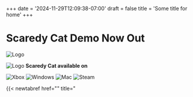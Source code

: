 
+++
date = '2024-11-29T12:09:38-07:00'
draft = false
title = 'Some title for home'
+++

# Scaredy Cat Demo Now Out

![Logo](/images/ghost.svg)

![Logo](/images/logolarge.svg)
**Scaredy Cat available on** 

![Xbox](https://img.icons8.com/color/48/000000/xbox.png)
![Windows](https://img.icons8.com/color/48/000000/windows-10.png)
![Mac](https://img.icons8.com/color/48/000000/mac-logo.png)
![Steam](https://img.icons8.com/color/48/000000/steam.png)

{{< newtabref href="<YOUR EXTERNAL LINK>" title="<TITLE FOR LINK>" >}}
